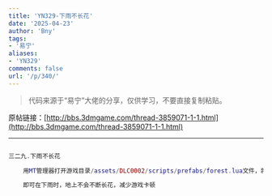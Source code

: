 ```yaml
---
title: 'YN329-下雨不长花'
date: '2025-04-23'
author: 'Bny'
tags:
- '易宁'
aliases:
- 'YN329'
comments: false
url: '/p/340/'
---
```


> 代码来源于“易宁”大佬的分享，仅供学习，不要直接复制粘贴。

原帖链接：[http://bbs.3dmgame.com/thread-3859071-1-1.html](http://bbs.3dmgame.com/thread-3859071-1-1.html)

---

```lua  

三二九.下雨不长花

	用MT管理器打开游戏目录/assets/DLC0002/scripts/prefabs/forest.lua文件，将inst:AddComponent("flowerspawner")替换为--inst:AddComponent("flowerspawner")

	即可在下雨时，地上不会不断长花，减少游戏卡顿

```  

